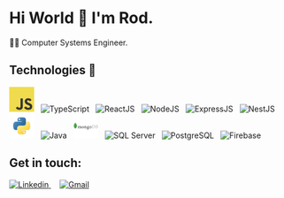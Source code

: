 # Hi World 🖖 **I'm Rod.** 

👨‍💻 Computer Systems Engineer.

## Technologies 🧪
<p>
  <img alt="JavaScript" src="https://raw.githubusercontent.com/github/explore/80688e429a7d4ef2fca1e82350fe8e3517d3494d/topics/javascript/javascript.png" height="45px"/>
  &nbsp;  
  <img alt="TypeScript" src="https://user-images.githubusercontent.com/5633248/201746495-b4de19a7-ccab-4a08-a2ee-d2777964e39b.png" height="45px"/> 
  &nbsp;
  <img alt="ReactJS" src="https://img.icons8.com/color/344/react-native.png" height="45px"/> 
  &nbsp;
  <img alt="NodeJS" src="https://upload.wikimedia.org/wikipedia/commons/thumb/d/d9/Node.js_logo.svg/1280px-Node.js_logo.svg.png" height="45px" />  
  &nbsp;
  <img alt="ExpressJS" src="https://user-images.githubusercontent.com/5633248/201740764-1aac1d50-85a1-404a-b547-0afc12f5fe59.svg" height="45px" /> 
  &nbsp;
  <img alt="NestJS" src="https://user-images.githubusercontent.com/5633248/201743172-cccacf12-fe57-4c16-a0b9-9b687654132b.png" height="45px"/> 
  &nbsp;
  <img alt="Python" src="https://raw.githubusercontent.com/github/explore/80688e429a7d4ef2fca1e82350fe8e3517d3494d/topics/python/python.png" height="45px"/>
  &nbsp;
  <img alt="Java" src="https://img.icons8.com/color/48/000000/java-coffee-cup-logo.png" height="45px" />  
    &nbsp;
  <img alt="Mongo" src="https://raw.githubusercontent.com/github/explore/80688e429a7d4ef2fca1e82350fe8e3517d3494d/topics/mongodb/mongodb.png" height="45"/>
  &nbsp;  
  <img alt="SQL Server" src="https://img.icons8.com/color/452/microsoft-sql-server.png" height="45px" />   
  &nbsp;
  <img alt="PostgreSQL" src="https://user-images.githubusercontent.com/5633248/201739754-17ab5a78-122c-4ad4-81f0-2a2475728b0f.svg" height="45px" />      
  &nbsp;
  <img alt="Firebase" src="https://img.icons8.com/color/452/firebase.png" height="45px" />    
</p>
 
## Get in touch:
<p>
<a href="https://www.linkedin.com/in/rodrigo-maestre/">
<img alt="Linkedin" src="https://user-images.githubusercontent.com/5633248/201748497-f8eba89c-9bfc-4d73-8a21-1e474a5b2f8c.svg" height="25px"/>
</a>
&nbsp; &nbsp;
<a href="mailto:maestrerodrigo@gmail.com">
<img alt="Gmail" src="https://user-images.githubusercontent.com/5633248/201750241-e70d4a97-0725-4cf6-93b5-5d91028095bf.svg" height="25px"/>
</a> 
<p/>

